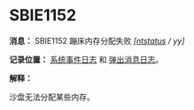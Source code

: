 # SBIE1152

**消息：** SBIE1152 蹦床内存分配失败 _[[ntstatus](NtStatusCodes.md) / yy]_

**记录位置：** [系统事件日志](SystemEventLog.md) 和 [弹出消息日志](PopupMessageLog.md)。

**解释：**

沙盘无法分配某些内存。
